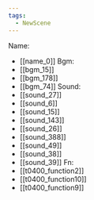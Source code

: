 ```yaml
---
tags:
  - NewScene
---
```

Name:
- [[name_0]]
Bgm:
- [[bgm_15]]
- [[bgm_178]]
- [[bgm_74]]
Sound:
- [[sound_27]]
- [[sound_6]]
- [[sound_15]]
- [[sound_143]]
- [[sound_26]]
- [[sound_388]]
- [[sound_49]]
- [[sound_38]]
- [[sound_39]]
Fn:
- [[t0400_function2]]
- [[t0400_function10]]
- [[t0400_function9]]
